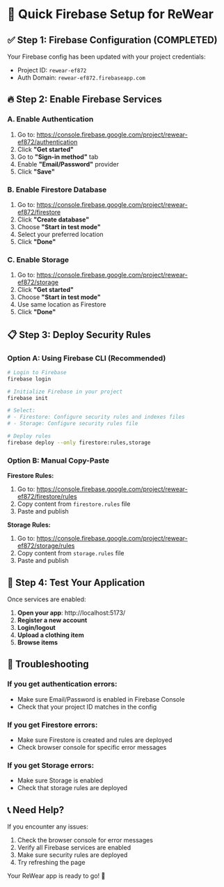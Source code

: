 # 🚀 Quick Firebase Setup for ReWear

## ✅ Step 1: Firebase Configuration (COMPLETED)
Your Firebase config has been updated with your project credentials:
- Project ID: `rewear-ef872`
- Auth Domain: `rewear-ef872.firebaseapp.com`

## 🔥 Step 2: Enable Firebase Services

### A. Enable Authentication
1. Go to: https://console.firebase.google.com/project/rewear-ef872/authentication
2. Click **"Get started"**
3. Go to **"Sign-in method"** tab
4. Enable **"Email/Password"** provider
5. Click **"Save"**

### B. Enable Firestore Database
1. Go to: https://console.firebase.google.com/project/rewear-ef872/firestore
2. Click **"Create database"**
3. Choose **"Start in test mode"**
4. Select your preferred location
5. Click **"Done"**

### C. Enable Storage
1. Go to: https://console.firebase.google.com/project/rewear-ef872/storage
2. Click **"Get started"**
3. Choose **"Start in test mode"**
4. Use same location as Firestore
5. Click **"Done"**

## 📋 Step 3: Deploy Security Rules

### Option A: Using Firebase CLI (Recommended)
```bash
# Login to Firebase
firebase login

# Initialize Firebase in your project
firebase init

# Select:
# - Firestore: Configure security rules and indexes files
# - Storage: Configure security rules file

# Deploy rules
firebase deploy --only firestore:rules,storage
```

### Option B: Manual Copy-Paste
**Firestore Rules:**
1. Go to: https://console.firebase.google.com/project/rewear-ef872/firestore/rules
2. Copy content from `firestore.rules` file
3. Paste and publish

**Storage Rules:**
1. Go to: https://console.firebase.google.com/project/rewear-ef872/storage/rules
2. Copy content from `storage.rules` file  
3. Paste and publish

## 🎯 Step 4: Test Your Application

Once services are enabled:

1. **Open your app**: http://localhost:5173/
2. **Register a new account**
3. **Login/logout**
4. **Upload a clothing item**
5. **Browse items**

## 🔧 Troubleshooting

### If you get authentication errors:
- Make sure Email/Password is enabled in Firebase Console
- Check that your project ID matches in the config

### If you get Firestore errors:
- Make sure Firestore is created and rules are deployed
- Check browser console for specific error messages

### If you get Storage errors:
- Make sure Storage is enabled
- Check that storage rules are deployed

## 📞 Need Help?

If you encounter any issues:
1. Check the browser console for error messages
2. Verify all Firebase services are enabled
3. Make sure security rules are deployed
4. Try refreshing the page

Your ReWear app is ready to go! 🎉
